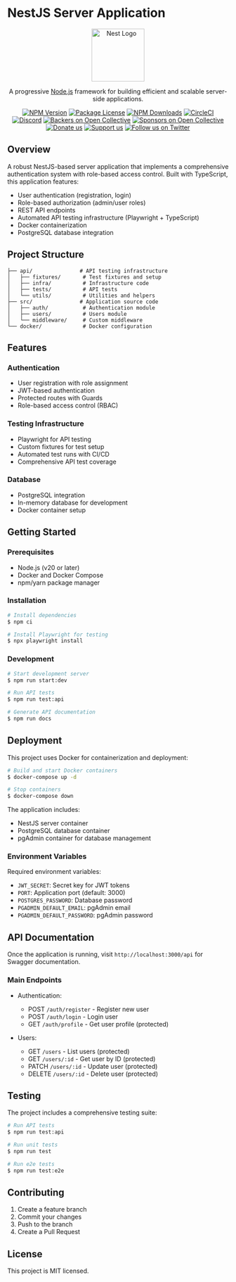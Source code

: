 # NestJS Server Application

<p align="center">
  <a href="http://nestjs.com/" target="blank"><img src="https://nestjs.com/img/logo-small.svg" width="120" alt="Nest Logo" /></a>
</p>

[circleci-image]: https://img.shields.io/circleci/build/github/nestjs/nest/master?token=abc123def456
[circleci-url]: https://circleci.com/gh/nestjs/nest

  <p align="center">A progressive <a href="http://nodejs.org" target="_blank">Node.js</a> framework for building efficient and scalable server-side applications.</p>
    <p align="center">
<a href="https://www.npmjs.com/~nestjscore" target="_blank"><img src="https://img.shields.io/npm/v/@nestjs/core.svg" alt="NPM Version" /></a>
<a href="https://www.npmjs.com/~nestjscore" target="_blank"><img src="https://img.shields.io/npm/l/@nestjs/core.svg" alt="Package License" /></a>
<a href="https://www.npmjs.com/~nestjscore" target="_blank"><img src="https://img.shields.io/npm/dm/@nestjs/common.svg" alt="NPM Downloads" /></a>
<a href="https://circleci.com/gh/nestjs/nest" target="_blank"><img src="https://img.shields.io/circleci/build/github/nestjs/nest/master" alt="CircleCI" /></a>
<a href="https://discord.gg/G7Qnnhy" target="_blank"><img src="https://img.shields.io/badge/discord-online-brightgreen.svg" alt="Discord"/></a>
<a href="https://opencollective.com/nest#backer" target="_blank"><img src="https://opencollective.com/nest/backers/badge.svg" alt="Backers on Open Collective" /></a>
<a href="https://opencollective.com/nest#sponsor" target="_blank"><img src="https://opencollective.com/nest/sponsors/badge.svg" alt="Sponsors on Open Collective" /></a>
  <a href="https://paypal.me/kamilmysliwiec" target="_blank"><img src="https://img.shields.io/badge/Donate-PayPal-ff3f59.svg" alt="Donate us"/></a>
    <a href="https://opencollective.com/nest#sponsor"  target="_blank"><img src="https://img.shields.io/badge/Support%20us-Open%20Collective-41B883.svg" alt="Support us"></a>
  <a href="https://twitter.com/nestframework" target="_blank"><img src="https://img.shields.io/twitter/follow/nestframework.svg?style=social&label=Follow" alt="Follow us on Twitter"></a>
</p>
  <!--[![Backers on Open Collective](https://opencollective.com/nest/backers/badge.svg)](https://opencollective.com/nest#backer)
  [![Sponsors on Open Collective](https://opencollective.com/nest/sponsors/badge.svg)](https://opencollective.com/nest#sponsor)-->


## Overview

A robust NestJS-based server application that implements a comprehensive authentication system with role-based access control. Built with TypeScript, this application features:

- User authentication (registration, login)
- Role-based authorization (admin/user roles)
- REST API endpoints
- Automated API testing infrastructure (Playwright + TypeScript)
- Docker containerization
- PostgreSQL database integration

## Project Structure

```
├── api/               # API testing infrastructure
│   ├── fixtures/       # Test fixtures and setup
│   ├── infra/          # Infrastructure code
│   ├── tests/          # API tests
│   └── utils/          # Utilities and helpers
├── src/               # Application source code
│   ├── auth/           # Authentication module
│   ├── users/          # Users module
│   └── middleware/     # Custom middleware
└── docker/             # Docker configuration
```

## Features

### Authentication
- User registration with role assignment
- JWT-based authentication
- Protected routes with Guards
- Role-based access control (RBAC)

### Testing Infrastructure
- Playwright for API testing
- Custom fixtures for test setup
- Automated test runs with CI/CD
- Comprehensive API test coverage

### Database
- PostgreSQL integration
- In-memory database for development
- Docker container setup

## Getting Started

### Prerequisites
- Node.js (v20 or later)
- Docker and Docker Compose
- npm/yarn package manager

### Installation

```bash
# Install dependencies
$ npm ci

# Install Playwright for testing
$ npx playwright install
```

### Development

```bash
# Start development server
$ npm run start:dev

# Run API tests
$ npm run test:api

# Generate API documentation
$ npm run docs
```

## Deployment

This project uses Docker for containerization and deployment:

```bash
# Build and start Docker containers
$ docker-compose up -d

# Stop containers
$ docker-compose down
```

The application includes:
- NestJS server container
- PostgreSQL database container
- pgAdmin container for database management

### Environment Variables

Required environment variables:
- `JWT_SECRET`: Secret key for JWT tokens
- `PORT`: Application port (default: 3000)
- `POSTGRES_PASSWORD`: Database password
- `PGADMIN_DEFAULT_EMAIL`: pgAdmin email
- `PGADMIN_DEFAULT_PASSWORD`: pgAdmin password

## API Documentation

Once the application is running, visit `http://localhost:3000/api` for Swagger documentation.

### Main Endpoints

- Authentication:
  - POST `/auth/register` - Register new user
  - POST `/auth/login` - Login user
  - GET `/auth/profile` - Get user profile (protected)

- Users:
  - GET `/users` - List users (protected)
  - GET `/users/:id` - Get user by ID (protected)
  - PATCH `/users/:id` - Update user (protected)
  - DELETE `/users/:id` - Delete user (protected)

## Testing

The project includes a comprehensive testing suite:

```bash
# Run API tests
$ npm run test:api

# Run unit tests
$ npm run test

# Run e2e tests
$ npm run test:e2e
```

## Contributing

1. Create a feature branch
2. Commit your changes
3. Push to the branch
4. Create a Pull Request

## License

This project is MIT licensed.
